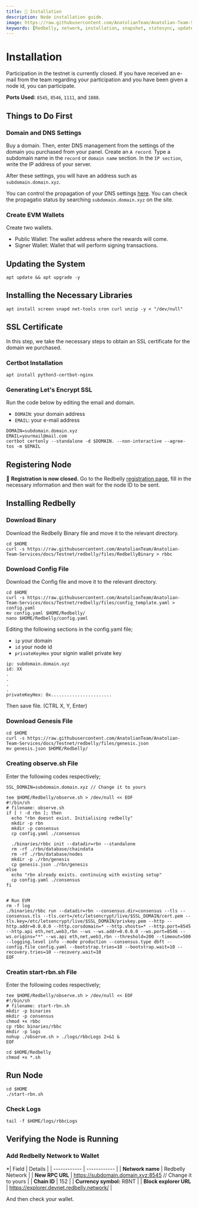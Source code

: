 ```yaml
---
title: 💾 Installation
description: Node installation guide.
image: https://raw.githubusercontent.com/AnatolianTeam/Anatolian-Team-Services/main/docs/Testnet/redbelly/img/Redbelly-Service-Cover.jpg
keywords: [Redbelly, network, installation, snapshot, statesync, update]
---
```


# Installation 
Participation in the testnet is currently closed. If you have received an e-mail from the team regarding your participation and you have been given a node id, you can participate.

**Ports Used:** `8545`, `8546`, `1111`, and `1888`.

## Things to Do First

### Domain and DNS Settings
Buy a domain. Then, enter DNS management from the settings of the domain you purchased from your panel. Create an `A record`. Type a subdomain name in the `record` or `domain name` section. In the `IP section`, write the IP address of your server.

After these settings, you will have an address such as `subdomain.domain.xyz`. 

You can control the propagation of your DNS settings [here](https://dnschecker.org/). You can check the propagatio status by searching `subdomain.domain.xyz` on the site.

### Create EVM Wallets
Create two wallets.
* Public Wallet: The wallet address where the rewards will come.
* Signer Wallet: Wallet that will perform signing transactions.

## Updating the System
```shell
apt update && apt upgrade -y
```

## Installing the Necessary Libraries
```shell
apt install screen snapd net-tools cron curl unzip -y < "/dev/null"
```

## SSL Certificate
In this step, we take the necessary steps to obtain an SSL certificate for the domain we purchased.

### Certbot Installation

```shell
apt install python3-certbot-nginx
```

### Generating Let's Encrypt SSL
Run the code below by editing the email and domain.
* `DOMAIN`: your domain address
* `EMAIL`: your e-mail address
```shell
DOMAIN=subdomain.domain.xyz
EMAIL=yourmail@mail.com
certbot certonly --standalone -d $DOMAIN. --non-interactive --agree-tos -m $EMAIL
```

## Registering Node

🔴 **Registration is now closed.**
Go to the Redbelly [registration page](https://vine.redbelly.network/nds-node-register), fill in the necessary information and then wait for the node ID to be sent.


## Installing Redbelly

### Download Binary
Download the Redbelly Binary file and move it to the relevant directory.
```shell
cd $HOME
curl -s https://raw.githubusercontent.com/AnatolianTeam/Anatolian-Team-Services/docs/Testnet/redbelly/files/RedbellyBinary > rbbc
```

### Download Config File
Download the Config file and move it to the relevant directory.
```shell
cd $HOME
curl -s https://raw.githubusercontent.com/AnatolianTeam/Anatolian-Team-Services/docs/Testnet/redbelly/files/config_template.yaml > config.yaml
mv config.yaml $HOME/Redbelly/
nano $HOME/Redbelly/config.yaml
```
Editing the following sections in the config.yaml file;
* `ip` your domain 
* `id` your node id
* `privateKeyHex` your signin wallet private key 
```shell
ip: subdomain.domain.xyz
id: XX
.
.
.
.
privateKeyHex: 0x.......................
```

Then save file. (CTRL X, Y, Enter)


### Download Genesis File
```shell
cd $HOME
curl -s https://raw.githubusercontent.com/AnatolianTeam/Anatolian-Team-Services/docs/Testnet/redbelly/files/genesis.json
mv genesis.json $HOME/Redbelly/
```


### Creating observe.sh File
Enter the following codes respectively;

```shell
SSL_DOMAIN=subdomain.domain.xyz // Change it to yours
```

```shell
tee $HOME/Redbelly/observe.sh > /dev/null << EOF
#!/bin/sh
# filename: observe.sh
if [ ! -d rbn ]; then
  echo "rbn doesnt exist. Initialising redbelly"
  mkdir -p rbn
  mkdir -p consensus
  cp config.yaml ./consensus

  ./binaries/rbbc init --datadir=rbn --standalone
  rm -rf ./rbn/database/chaindata
  rm -rf ./rbn/database/nodes
  mkdir -p ./rbn/genesis
  cp genesis.json ./rbn/genesis
else
  echo "rbn already exists. continuing with existing setup"
  cp config.yaml ./consensus
fi


# Run EVM
rm -f log
./binaries/rbbc run --datadir=rbn --consensus.dir=consensus --tls --consensus.tls --tls.cert=/etc/letsencrypt/live/$SSL_DOMAIN/cert.pem --tls.key=/etc/letsencrypt/live/$SSL_DOMAIN/privkey.pem --http --http.addr=0.0.0.0 --http.corsdomain=* --http.vhosts=* --http.port=8545 --http.api eth,net,web3,rbn --ws --ws.addr=0.0.0.0 --ws.port=8546 --ws.origins="*" --ws.api eth,net,web3,rbn --threshold=200 --timeout=500 --logging.level info --mode production --consensus.type dbft --config.file config.yaml --bootstrap.tries=10 --bootstrap.wait=10 --recovery.tries=10 --recovery.wait=10
EOF
```

### Creatin start-rbn.sh File
Enter the following codes respectively;

```shell
tee $HOME/Redbelly/observe.sh > /dev/null << EOF
#!/bin/sh
# filename: start-rbn.sh
mkdir -p binaries
mkdir -p consensus
chmod +x rbbc
cp rbbc binaries/rbbc
mkdir -p logs
nohup ./observe.sh > ./logs/rbbcLogs 2>&1 &
EOF
```

```shell
cd $HOME/Redbelly
chmod +x *.sh
```

## Run Node
```shell
cd $HOME
./start-rbn.sh
```

### Check Logs
```shell
tail -f $HOME/logs/rbbcLogs
```

## Verifying the Node is Running

### Add Redbelly Network to Wallet

*| Field | Details |
| ------------ | ------------ |
| **Network name** | Redbelly Network |
| **New RPC URL** | https://subdomain.domain.xyz:8545 // Change it to yours |
| **Chain ID** | 152 |
| **Currency symbol:** RBNT |
| **Block explorer URL** | https://explorer.devnet.redbelly.network/ |

And then check your wallet. 


